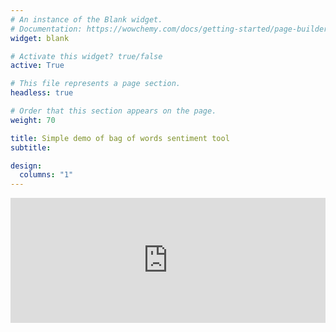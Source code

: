 ```yaml
---
# An instance of the Blank widget.
# Documentation: https://wowchemy.com/docs/getting-started/page-builder/
widget: blank

# Activate this widget? true/false
active: True

# This file represents a page section.
headless: true

# Order that this section appears on the page.
weight: 70

title: Simple demo of bag of words sentiment tool
subtitle:

design:
  columns: "1"
---
```


<iframe height="200" width="100%" frameborder="no" src="https://valuefromtext.shinyapps.io/Sentida_v1_shiny_demo/"> </iframe>